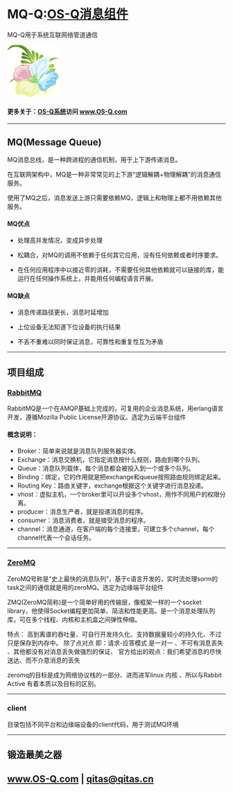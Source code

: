 ﻿# MQ-Q:[OS-Q消息组件](https://github.com/OS-Q/MQ-Q) 

MQ-Q用于系统互联网络管道通信

[![sites](OS-Q/OS-Q.png)](http://www.OS-Q.com)

#### 更多关于：[OS-Q系统](https://github.com/OS-Q/OS-Q)访问 www.OS-Q.com

---

## MQ(Message Queue)

MQ消息总线，是一种跨进程的通信机制，用于上下游传递消息。

在互联网架构中，MQ是一种非常常见的上下游“逻辑解耦+物理解耦”的消息通信服务。

使用了MQ之后，消息发送上游只需要依赖MQ，逻辑上和物理上都不用依赖其他服务。

#### MQ优点

* 处理高并发情况，变成异步处理

* 松耦合，对MQ的调用不依赖于任何其它应用，没有任何依赖或者时序要求。

* 在任何应用程序中以接近零的消耗，不需要任何其他依赖就可以链接的库，能运行在任何操作系统上，并能用任何编程语言开展。

#### MQ缺点

* 消息传递路径更长，消息时延增加

* 上位设备无法知道下位设备的执行结果

* 不丢不重难以同时保证消息，可靠性和重复性互为矛盾


---

## 项目组成


### [RabbitMQ](https://github.com/rabbitmq) 

 RabbitMQ是一个在AMQP基础上完成的，可复用的企业消息系统，用erlang语言开发，遵循Mozilla Public License开源协议。选定为云端平台组件

#### 概念说明：

- Broker：简单来说就是消息队列服务器实体。
- Exchange：消息交换机，它指定消息按什么规则，路由到哪个队列。
- Queue：消息队列载体，每个消息都会被投入到一个或多个队列。
- Binding：绑定，它的作用就是把exchange和queue按照路由规则绑定起来。
- Routing Key：路由关键字，exchange根据这个关键字进行消息投递。
- vhost：虚拟主机，一个broker里可以开设多个vhost，用作不同用户的权限分离。
- producer：消息生产者，就是投递消息的程序。
- consumer：消息消费者，就是接受消息的程序。
- channel：消息通道，在客户端的每个连接里，可建立多个channel，每个channel代表一个会话任务。


---

### [ZeroMQ](https://github.com/zeromq) 

ZeroMQ号称是“史上最快的消息队列”，基于c语言开发的，实时流处理sorm的task之间的通信就是用的zeroMQ。选定为边缘端平台组件

ZMQ(ZeroMQ简称)是一个简单好用的传输层，像框架一样的一个socket library，他使得Socket编程更加简单、简洁和性能更高。是一个消息处理队列库，可在多个线程、内核和主机盒之间弹性伸缩。

特点： 高到离谱的吞吐量、可自行开发持久化、支持数据量较小的持久化、不过只是保存到内存中。 
除了点对点 即：请求-应答模式 是一对一 、不可有消息丢失 、其他都没有对消息丢失做强烈的保证、 
官方给出的观点：我们希望消息的尽快送达、而不介意消息的丢失

zeromq的目标是成为网络协议栈的一部分、进而进军linux 内核 、所以与Rabbit Active 有着本质以及目标的区别。

---

### client

目录包括不同平台和边缘端设备的client代码，用于测试MQ环境

---

##  锻造最美之器

##  www.OS-Q.com     |    qitas@qitas.cn
